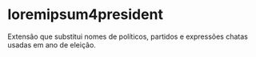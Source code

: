 # loremipsum4president
Extensão que substitui nomes de políticos, partidos e expressões chatas usadas em ano de eleição.
